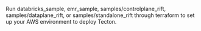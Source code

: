 Run databricks_sample, emr_sample, samples/controlplane_rift, samples/dataplane_rift, or samples/standalone_rift through terraform to set up your AWS environment to deploy Tecton.
